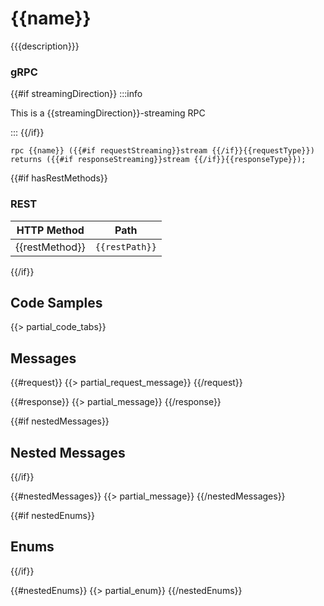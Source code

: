 # {{name}}

{{{description}}}

### gRPC

{{#if streamingDirection}}
:::info

This is a {{streamingDirection}}-streaming RPC

:::
{{/if}}

```
rpc {{name}} ({{#if requestStreaming}}stream {{/if}}{{requestType}}) returns ({{#if responseStreaming}}stream {{/if}}{{responseType}});
```

{{#if hasRestMethods}}

### REST

| HTTP Method                   | Path           |
| ----------------------------- | -------------- |
| <Pill> {{restMethod}} </Pill> | `{{restPath}}` |

{{/if}}

## Code Samples

{{> partial_code_tabs}}

## Messages

{{#request}}
{{> partial_request_message}}
{{/request}}

{{#response}}
{{> partial_message}}
{{/response}}

{{#if nestedMessages}}

## Nested Messages

{{/if}}

{{#nestedMessages}}
{{> partial_message}}
{{/nestedMessages}}

{{#if nestedEnums}}

## Enums

{{/if}}

{{#nestedEnums}}
{{> partial_enum}}
{{/nestedEnums}}
